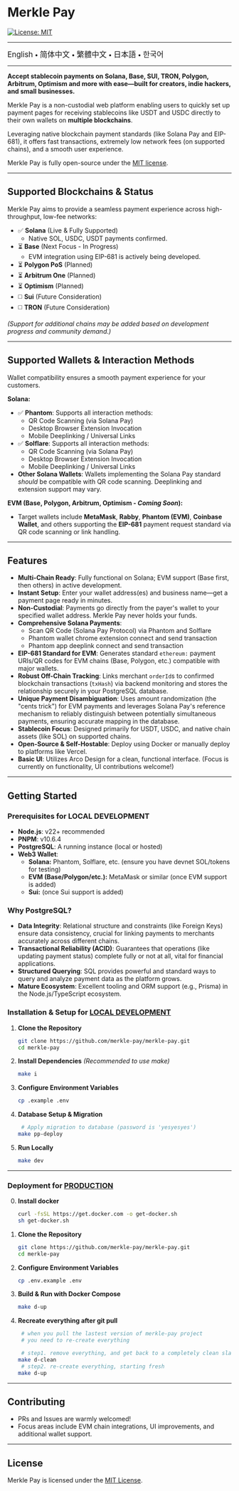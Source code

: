 # Merkle Pay

[![License: MIT](https://img.shields.io/badge/License-MIT-yellow.svg)](LICENSE)

---

<a href="README.md" style="text-decoration: none;"><span style="font-size: larger;">English</span></a> <span> • </span>
<a href="README_zh-CN.md" style="text-decoration: none;"><span style="font-size: larger;">简体中文</span></a> <span> • </span>
<a href="README_zh-TW.md" style="text-decoration: none;"><span style="font-size: larger;">繁體中文</span></a> <span> • </span>
<a href="README_jp.md" style="text-decoration: none;"><span style="font-size: larger;">日本語</span></a><span> • </span>
<a href="README_kr.md" style="text-decoration: none;"><span style="font-size: larger;">한국어</span></a>

---

**Accept stablecoin payments on Solana, Base, SUI, TRON, Polygon, Arbitrum, Optimism and more with ease—built for creators, indie hackers, and small businesses.**

Merkle Pay is a non-custodial web platform enabling users to quickly set up payment pages for receiving stablecoins like USDT and USDC directly to their own wallets on **multiple blockchains**.

Leveraging native blockchain payment standards (like Solana Pay and EIP-681), it offers fast transactions, extremely low network fees (on supported chains), and a smooth user experience.

Merkle Pay is fully open-source under the [MIT license](LICENSE).

---

## Supported Blockchains & Status

Merkle Pay aims to provide a seamless payment experience across high-throughput, low-fee networks:

- ✅ **Solana** (Live & Fully Supported)
  - Native SOL, USDC, USDT payments confirmed.
- ⏳ **Base** (Next Focus - In Progress)
  - EVM integration using EIP-681 is actively being developed.
- ⏳ **Polygon PoS** (Planned)
- ⏳ **Arbitrum One** (Planned)
- ⏳ **Optimism** (Planned)
- ◻️ **Sui** (Future Consideration)
- ◻️ **TRON** (Future Consideration)

_(Support for additional chains may be added based on development progress and community demand.)_

---

## Supported Wallets & Interaction Methods

Wallet compatibility ensures a smooth payment experience for your customers.

**Solana:**

- ✅ **Phantom**: Supports all interaction methods:
  - QR Code Scanning (via Solana Pay)
  - Desktop Browser Extension Invocation
  - Mobile Deeplinking / Universal Links
- ✅ **Solflare**: Supports all interaction methods:
  - QR Code Scanning (via Solana Pay)
  - Desktop Browser Extension Invocation
  - Mobile Deeplinking / Universal Links
- **Other Solana Wallets**: Wallets implementing the Solana Pay standard _should_ be compatible with QR code scanning. Deeplinking and extension support may vary.

**EVM (Base, Polygon, Arbitrum, Optimism - _Coming Soon_):**

- Target wallets include **MetaMask**, **Rabby**, **Phantom (EVM)**, **Coinbase Wallet**, and others supporting the **EIP-681** payment request standard via QR code scanning or link handling.

---

## Features

- **Multi-Chain Ready**: Fully functional on Solana; EVM support (Base first, then others) in active development.
- **Instant Setup**: Enter your wallet address(es) and business name—get a payment page ready in minutes.
- **Non-Custodial**: Payments go directly from the payer's wallet to your specified wallet address. Merkle Pay never holds your funds.
- **Comprehensive Solana Payments**:
  - Scan QR Code (Solana Pay Protocol) via Phantom and Solflare
  - Phantom wallet chrome extension connect and send transaction
  - Phantom app deeplink connect and send transaction
- **EIP-681 Standard for EVM**: Generates standard `ethereum:` payment URIs/QR codes for EVM chains (Base, Polygon, etc.) compatible with major wallets.
- **Robust Off-Chain Tracking**: Links merchant `orderId`s to confirmed blockchain transactions (`txHash`) via backend monitoring and stores the relationship securely in your PostgreSQL database.
- **Unique Payment Disambiguation**: Uses amount randomization (the "cents trick") for EVM payments and leverages Solana Pay's reference mechanism to reliably distinguish between potentially simultaneous payments, ensuring accurate mapping in the database.
- **Stablecoin Focus**: Designed primarily for USDT, USDC, and native chain assets (like SOL) on supported chains.
- **Open-Source & Self-Hostable**: Deploy using Docker or manually deploy to platforms like Vercel.
- **Basic UI**: Utilizes Arco Design for a clean, functional interface. (Focus is currently on functionality, UI contributions welcome!)

---

## Getting Started

### Prerequisites for LOCAL DEVELOPMENT

- **Node.js**: v22+ recommended
- **PNPM**: v10.6.4
- **PostgreSQL**: A running instance (local or hosted)
- **Web3 Wallet**:
  - **Solana:** Phantom, Solflare, etc. (ensure you have devnet SOL/tokens for testing)
  - **EVM (Base/Polygon/etc.):** MetaMask or similar (once EVM support is added)
  - **Sui:** (once Sui support is added)

### Why PostgreSQL?

- **Data Integrity**: Relational structure and constraints (like Foreign Keys) ensure data consistency, crucial for linking payments to merchants accurately across different chains.
- **Transactional Reliability (ACID)**: Guarantees that operations (like updating payment status) complete fully or not at all, vital for financial applications.
- **Structured Querying**: SQL provides powerful and standard ways to query and analyze payment data as the platform grows.
- **Mature Ecosystem**: Excellent tooling and ORM support (e.g., Prisma) in the Node.js/TypeScript ecosystem.

### Installation & Setup for <u>LOCAL DEVELOPMENT</u>

1.  **Clone the Repository**

    ```bash
    git clone https://github.com/merkle-pay/merkle-pay.git
    cd merkle-pay
    ```

2.  **Install Dependencies**
    _(Recommended to use make)_

    ```bash
    make i
    ```

3.  **Configure Environment Variables**

    ```bash
    cp .example .env
    ```

4.  **Database Setup & Migration**

    ```bash
     # Apply migration to database (password is 'yesyesyes')
    make pp-deploy
    ```

5.  **Run Locally**
    ```bash
    make dev
    ```

---

### Deployment for <u>PRODUCTION</u>

0.  **Install docker**

    ```bash
    curl -fsSL https://get.docker.com -o get-docker.sh
    sh get-docker.sh
    ```

1.  **Clone the Repository**

    ```bash
    git clone https://github.com/merkle-pay/merkle-pay.git
    cd merkle-pay
    ```

2.  **Configure Environment Variables**

    ```bash
    cp .env.example .env
    ```

3.  **Build & Run with Docker Compose**

    ```bash
    make d-up
    ```

4.  **Recreate everything after git pull**

    ```bash
     # when you pull the lastest version of merkle-pay project
     # you need to re-create everything

     # step1. remove everything, and get back to a completely clean slate
    make d-clean
     # step2. re-create everything, starting fresh
    make d-up
    ```

---

## Contributing

- PRs and Issues are warmly welcomed!
- Focus areas include EVM chain integrations, UI improvements, and additional wallet support.

---

## License

Merkle Pay is licensed under the [MIT License](LICENSE).

